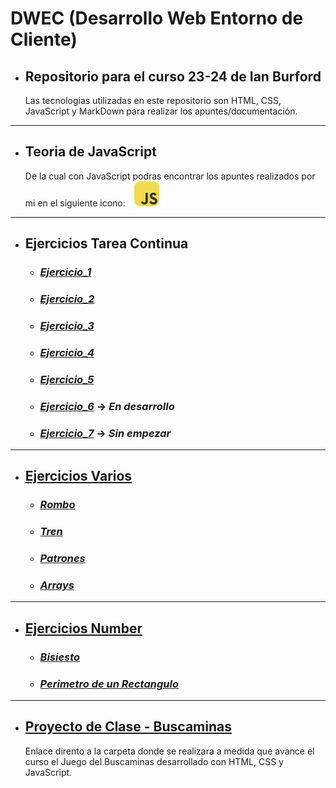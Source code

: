# DWEC (Desarrollo Web Entorno de Cliente)

- ## Repositorio para el curso 23-24 de Ian Burford

  Las tecnologias utilizadas en este repositorio son HTML, CSS, JavaScript y MarkDown para realizar los apuntes/documentación.

---

- ## Teoria de JavaScript

  De la cual con JavaScript podras encontrar los apuntes realizados por mi en el siguiente icono:
  [![Documentancion de JavaScript](documentos/icon.svg)](documentos/JavaScript.md)

---

- ## Ejercicios Tarea Continua
  - ### [**_Ejercicio_1_**](https://github.com/IanDAW2/GitHubProject/blob/5fbf5d92a1530914ed3fec23654ca8f5187ec9b8/TareaContinua/EjerContinuo.html)
  - ### [**_Ejercicio_2_**](https://github.com/IanDAW2/GitHubProject/blob/37402f91185171206a509945e4df1afee082755c/TareaContinua/EjerContinuo.html)
  - ### [**_Ejercicio_3_**](https://github.com/IanDAW2/GitHubProject/blob/dabd44019cedcfc206aeadf94019878536e972ac/TareaContinua/EjerContinuo.html)
  - ### [**_Ejercicio_4_**](https://github.com/IanDAW2/GitHubProject/blob/14bd2ae5925a96117b65f7b5b8a6c10da1ac42ce/TareaContinua/EjerContinuo.html)
  - ### [**_Ejercicio_5_**](https://github.com/IanDAW2/GitHubProject/blob/0f9fc3e109c17356d7047d36f6fccab99c6c040e/TareaContinua/EjerContinuo.html)
  - ### [**_Ejercicio_6_**](https://github.com/IanDAW2/GitHubProject/blob/48d35b2131edbf88c1b32cb8f8300e235e66afe7/TareaContinua/EjerContinuo.html) -> _En desarrollo_
  - ### [**_Ejercicio_7_**]() -> _Sin empezar_

---

- ## [Ejercicios Varios](Ejercicios/Varios/)

  - ### [**_Rombo_**](Ejercicios/Varios/Rombo/)
  - ### [**_Tren_**](Ejercicios/Varios/Tren/)
  - ### [**_Patrones_**](Ejercicios/Varios/BuscaPatrones/)
  - ### [**_Arrays_**](Ejercicios/Varios/Arrays/)

---

- ## [Ejercicios Number](Ejercicios/Number/)

  - ### [**_Bisiesto_**](Ejercicios/Number/ejBisiesto.html)
  - ### [**_Perimetro de un Rectangulo_**](Ejercicios/Number/perimetroRectangulo.html)

---

- ## [Proyecto de Clase - Buscaminas](Ejercicios/Buscaminas/)
  Enlace dirento a la carpeta donde se realizara a medida que avance el curso el Juego del Buscaminas desarrollado con HTML, CSS y JavaScript.
